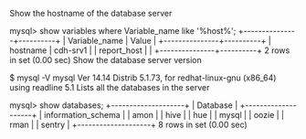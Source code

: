 Show the hostname of the database server

mysql> show variables where Variable_name like '%host%';
+---------------+----------+
| Variable_name | Value    |
+---------------+----------+
| hostname      | cdh-srv1 |
| report_host   |          |
+---------------+----------+
2 rows in set (0.00 sec)
Show the database server version

$ mysql -V
mysql  Ver 14.14 Distrib 5.1.73, for redhat-linux-gnu (x86_64) using readline 5.1
Lists all the databases in the server

mysql> show databases;
+--------------------+
| Database           |
+--------------------+
| information_schema |
| amon               |
| hive               |
| hue                |
| mysql              |
| oozie              |
| rman               |
| sentry             |
+--------------------+
8 rows in set (0.00 sec)
